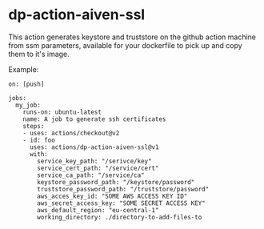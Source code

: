 # dp-action-aiven-ssl

This action generates keystore and truststore on the github action machine from ssm parameters, available for your dockerfile to pick up and copy them to it's image.

Example: 
```
on: [push]

jobs:
  my_job:
    runs-on: ubuntu-latest
    name: A job to generate ssh certificates
    steps:
    - uses: actions/checkout@v2
    - id: foo
      uses: actions/dp-action-aiven-ssl@v1
      with:
        service_key_path: "/serivce/key"
        service_cert_path: "/service/cert"
        service_ca_path: "/service/ca"
        keystore_password_path: "/keystore/password"
        truststore_password_path: "/truststore/password"
        aws_acces_key_id: "SOME AWS ACCESS KEY ID"
        aws_secret_access_key: "SOME SECRET ACCESS KEY"
        aws_default_region: "eu-central-1"
        working_directory: ./directory-to-add-files-to
```
